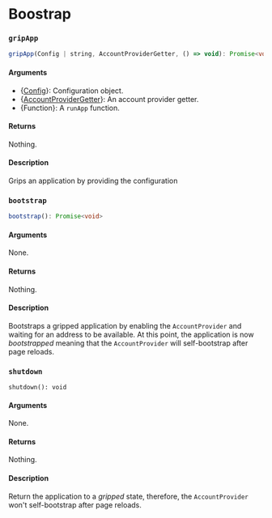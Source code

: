 # Boostrap

### `gripApp`

```typescript
gripApp(Config | string, AccountProviderGetter, () => void): Promise<void>
```

#### **Arguments**

* {[Config](https://github.com/stakeordie/griptape.js/blob/c9ac1e366497acaafbdde70defa258a7051c46db/src/bootstrap.ts#L35)}: Configuration object.
* {[AccountProviderGetter](https://github.com/stakeordie/griptape.js/blob/c9ac1e366497acaafbdde70defa258a7051c46db/src/bootstrap.ts#L46)}: An account provider getter.
* {Function}: A `runApp` function.

#### **Returns**

Nothing.

#### Description

Grips an application by providing the configuration&#x20;

### `bootstrap`

```typescript
bootstrap(): Promise<void>
```

#### **Arguments**

None.

#### **Returns**

Nothing.

#### **Description**

Bootstraps a gripped application by enabling the `AccountProvider` and waiting for an address to be available. At this point, the application is now _bootstrapped_ meaning that the `AccountProvider` will self-bootstrap after page reloads.

### `shutdown`

```
shutdown(): void
```

#### **Arguments**

None.

#### **Returns**

Nothing.

#### **Description**

Return the application to a _gripped_ state, therefore, the `AccountProvider` won't self-bootstrap after page reloads.

